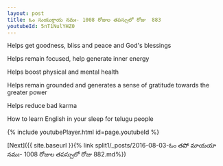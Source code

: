 ```yaml
---
layout: post
title: ఓం సుయుక్తాయ నమః- 1008 రోజుల తపస్సులో రోజు  883
youtubeId: 5nT1NulYHZ0
---
```

 
 
Helps get goodness, bliss and peace and God's blessings
 
Helps remain focused, help generate inner energy 
 
Helps boost physical and mental health 
 
Helps remain grounded and generates a sense of gratitude towards the greater power 
 
Helps reduce bad karma
 
How to learn English in your sleep for telugu people
 
 
 
 


{% include youtubePlayer.html id=page.youtubeId %}
 
[Next]({{ site.baseurl }}{% link split1/_posts/2016-08-03-ఓం తపో మాయయా నమః- 1008 రోజుల తపస్సులో రోజు  882.md%})
 
